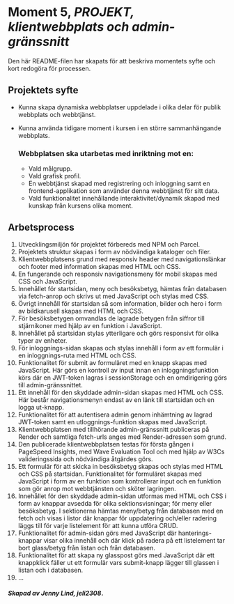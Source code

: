 # Moment 5, _PROJEKT, klientwebbplats och admin-gränssnitt_
Den här README-filen har skapats för att beskriva momentets syfte och kort redogöra för processen.

## Projektets syfte

- Kunna skapa dynamiska webbplatser uppdelade i olika delar för publik webbplats och webbtjänst.
- Kunna använda tidigare moment i kursen i en större sammanhängande webbplats.

    ### Webbplatsen ska utarbetas med inriktning mot en:

    - Vald målgrupp.
    - Vald grafisk profil.
    - En webbtjänst skapad med registrering och inloggning samt en frontend-applikation som använder denna webbtjänst för sitt data.
    - Vald funktionalitet innehållande interaktivitet/dynamik skapad med kunskap från kursens olika moment.

## Arbetsprocess

1. Utvecklingsmiljön för projektet förbereds med NPM och Parcel.
2. Projektets struktur skapas i form av nödvändiga kataloger och filer.
3. Klientwebbplatsens grund med responsiv header med navigationslänkar och footer med information skapas med HTML och CSS.
4. En fungerande och responsiv navigationsmeny för mobil skapas med CSS och JavaScript.
5. Innehållet för startsidan, meny och besöksbetyg, hämtas från databasen via fetch-anrop och skrivs ut med JavaScript och stylas med CSS.
6. Övrigt innehåll för startsidan så som information, bilder och hero i form av bildkarusell skapas med HTML och CSS.
7. För besöksbetygen omvandlas de lagrade betygen från siffror till stjärnikoner med hjälp av en funktion i JavaScript.
8. Innehållet på startsidan stylas ytterligare och görs responsivt för olika typer av enheter.
9. För inloggnings-sidan skapas och stylas innehåll i form av ett formulär i en inloggnings-ruta med HTML och CSS. 
10. Funktionalitet för submit av formuläret med en knapp skapas med JavaScript. Här görs en kontroll av input innan en inloggningsfunktion körs där en JWT-token lagras i sessionStorage och en omdirigering görs till admin-gränssnittet.
11. Ett innehåll för den skyddade admin-sidan skapas med HTML och CSS. Här består navigationsmenyn endast av en länk till startsidan och en logga ut-knapp.
12. Funktionalitet för att autentisera admin genom inhämtning av lagrad JWT-token samt en utloggnings-funktion skapas med JavaScript.
13. Klientwebbplatsen med tillhörande admin-gränssnitt publiceras på Render och samtliga fetch-urls anges med Render-adressen som grund.
14. Den publicerade klientwebbplatsen testas för första gången i PageSpeed Insights, med Wave Evaluation Tool och med hjälp av W3Cs valideringssida och nödvändiga åtgärdes görs.
15. Ett formulär för att skicka in besöksbetyg skapas och stylas med HTML och CSS på startsidan. Funktionalitet för formuläret skapas med JavaScript i form av en funktion som kontrollerar input och en funktion som gör anrop mot webbtjänsten och sköter lagringen.
16. Innehållet för den skyddade admin-sidan utformas med HTML och CSS i form av knappar avsedda för olika sektionsvisningar; för meny eller besöksbetyg. I sektionerna hämtas meny/betyg från databasen med en fetch och visas i listor där knappar för uppdatering och/eller radering läggs till för varje listelement för att kunna utföra CRUD.
17. Funktionalitet för admin-sidan görs med JavaScript där hanterings-knappar visar olika innehåll och där klick på radera på ett listelement tar bort glass/betyg från listan och från databasen. 
18. Funktionalitet för att skapa ny glasspost görs med JavaScript där ett knappklick fäller ut ett formulär vars submit-knapp lägger till glassen i listan och i databasen.
19. ...


#### _Skapad av Jenny Lind, jeli2308_.
